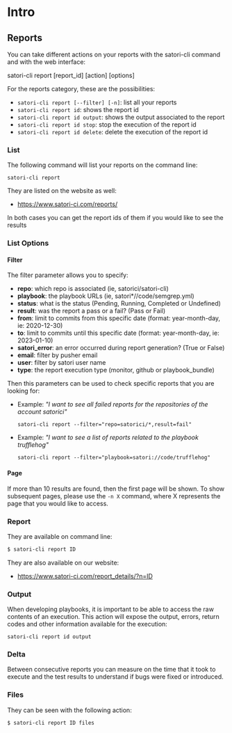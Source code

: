 # Intro
## Reports

You can take different actions on your reports with the satori-cli command and with the web interface:

satori-cli report [report_id] [action] [options]

For the reports category, these are the possibilities:

- `satori-cli report [--filter] [-n]`: list all your reports
- `satori-cli report id`: shows the report id
- `satori-cli report id output`: shows the output associated to the report
- `satori-cli report id stop`: stop the execution of the report id
- `satori-cli report id delete`: delete the execution of the report id

### List

The following command will list your reports on the command line:

`satori-cli report`

They are listed on the website as well:

- https://www.satori-ci.com/reports/

In both cases you can get the report ids of them if you would like to see the results

### List Options

#### Filter

The filter parameter allows you to specify:

- **repo**: which repo is associated (ie, satorici/satori-cli)
- **playbook**: the playbook URLs (ie, satori*//code/semgrep.yml)
- **status**: what is the status (Pending, Running, Completed or Undefined)
- **result**: was the report a pass or a fail? (Pass or Fail)
- **from**: limit to commits from this specific date (format: year-month-day, ie: 2020-12-30)
- **to**: limit to commits until this specific date (format: year-month-day, ie: 2023-01-10)
- **satori_error**: an error occurred during report generation? (True or False)
- **email**: filter by pusher email
- **user**: filter by satori user name
- **type**: the report execution type (monitor, github or playbook_bundle)

Then this parameters can be used to check specific reports that you are looking for:

- Example: _"I want to see all failed reports for the repositories of the account satorici"_

  `satori-cli report --filter="repo=satorici/*,result=fail"`

- Example: _"I want to see a list of reports related to the playbook trufflehog"_

  `satori-cli report --filter="playbook=satori://code/trufflehog"`

#### Page

If more than 10 results are found, then the first page will be shown. To show subsequent pages, please use the `-n X` command, where X represents the page that you would like to access. 

### Report

They are available on command line:

```sh
$ satori-cli report ID
```

They are also available on our website:

- https://www.satori-ci.com/report_details/?n=ID

### Output

When developing playbooks, it is important to be able to access the raw contents of an execution. This action will expose the output, errors, return codes and other information available for the execution:

`satori-cli report id output`

### Delta

Between consecutive reports you can measure on the time that it took to execute and the test results to understand if bugs were fixed or introduced.

### Files

They can be seen with the following action:

```sh
$ satori-cli report ID files
```

